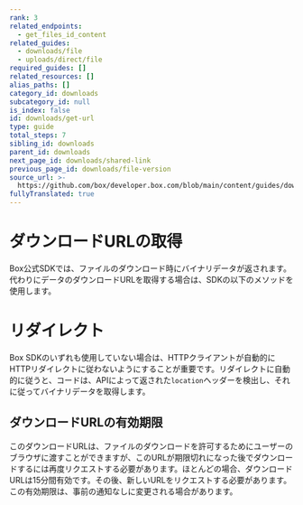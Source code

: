```yaml
---
rank: 3
related_endpoints:
  - get_files_id_content
related_guides:
  - downloads/file
  - uploads/direct/file
required_guides: []
related_resources: []
alias_paths: []
category_id: downloads
subcategory_id: null
is_index: false
id: downloads/get-url
type: guide
total_steps: 7
sibling_id: downloads
parent_id: downloads
next_page_id: downloads/shared-link
previous_page_id: downloads/file-version
source_url: >-
  https://github.com/box/developer.box.com/blob/main/content/guides/downloads/get-url.md
fullyTranslated: true
---
```

# ダウンロードURLの取得

Box公式SDKでは、ファイルのダウンロード時にバイナリデータが返されます。代わりにデータのダウンロードURLを取得する場合は、SDKの以下のメソッドを使用します。

<Samples id="get_files_id_content" variant="get_url">

</Samples>

<Message warning>

# リダイレクト

Box SDKのいずれも使用していない場合は、HTTPクライアントが自動的にHTTPリダイレクトに従わないようにすることが重要です。リダイレクトに自動的に従うと、コードは、APIによって返された`location`ヘッダーを検出し、それに従ってバイナリデータを取得します。

</Message>

## ダウンロードURLの有効期限

このダウンロードURLは、ファイルのダウンロードを許可するためにユーザーのブラウザに渡すことができますが、このURLが期限切れになった後でダウンロードするには再度リクエストする必要があります。ほとんどの場合、ダウンロードURLは15分間有効です。その後、新しいURLをリクエストする必要があります。この有効期限は、事前の通知なしに変更される場合があります。

[api]: e://get_files_id_content
